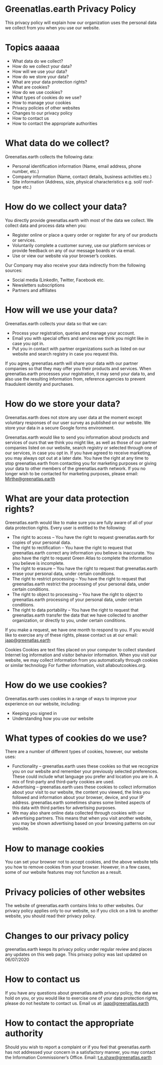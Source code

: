 # Greenatlas.earth Privacy Policy

This privacy policy will explain how our organization uses the personal data we collect from you when you use our website.

# Topics ааааа

* What data do we collect?
* How do we collect your data?
* How will we use your data?
* How do we store your data?
* What are your data protection rights?
* What are cookies?
* How do we use cookies?
* What types of cookies do we use?
* How to manage your cookies
* Privacy policies of other websites
* Changes to our privacy policy
* How to contact us
* How to contact the appropriate authorities

# What data do we collect?

Greenatlas.earth collects the following data:

* Personal identification information (Name, email address, phone number, etc.)
* Company information (Name, contact details, business activities etc.)
* Site information (Address, size, physical characteristics e.g. soil/ roof-type etc.)

# How do we collect your data?

You directly provide greenatlas.earth with most of the data we collect. We collect data and process data when you:

* Register online or place a query order or register for any of our products or services.
* Voluntarily complete a customer survey, use our platform services or provide feedback on any of our message boards or via email.
* Use or view our website via your browser’s cookies.

Our Company may also receive your data indirectly from the following sources:

* Social media (LinkedIn, Twitter, Facebook etc.
* Newsletters subscriptions
* Partners and affiliates

# How will we use your data?

Greenatlas.earth collects your data so that we can:

* Process your registration, queries and manage your account.
* Email you with special offers and services we think you might like in case you opt in. 
* Put you in contact with partner organizations such as listed on our website and search registry in case you request this.

If you agree, greenatlas.earth will share your data with our partner companies so that they may offer you their products and services.
When greenatlas.earth processes your registration, it may send your data to, and also use the resulting information from, reference agencies to prevent fraudulent identity and purchases.

# How do we store your data?

Greenatlas.earth does not store any user data at the moment except voluntary responses of our user survey as published on our website.
We store your data in a secure Google forms environment.

Greenatlas.earth would like to send you information about products and services of ours that we think you might like, as well as those of our partner companies listed on our website, search registry or selected through one of our services, in case you opt in. If you have agreed to receive marketing, you may always opt out at a later date.
You have the right at any time to stop greenatlas.earth from contacting you for marketing purposes or giving your data to other members of the greenatlas.earth network.
If you no longer wish to be contacted for marketing purposes, please email: Mirthe@greenatlas.earth

# What are your data protection rights?
Greenatlas.earth would like to make sure you are fully aware of all of your data protection rights. Every user is entitled to the following:
* The right to access – You have the right to request greenatlas.earth for copies of your personal data. 
* The right to rectification – You have the right to request that greenatlas.earth correct any information you believe is inaccurate. You also have the right to request Green Atlas to complete the information you believe is incomplete.
* The right to erasure – You have the right to request that greenatlas.earth erase your personal data, under certain conditions.
* The right to restrict processing – You have the right to request that greenatlas.earth restrict the processing of your personal data, under certain conditions.
* The right to object to processing – You have the right to object to greenatlas.earth processing of your personal data, under certain conditions.
* The right to data portability – You have the right to request that greenatlas.earth transfer the data that we have collected to another organization, or directly to you, under certain conditions.

If you make a request, we have one month to respond to you. If you would like to exercise any of these rights, please contact us at our email: jaap@greenatlas.earth

Cookies
Cookies are text files placed on your computer to collect standard Internet log information and visitor behavior information. When you visit our website, we may collect information from you automatically through cookies or similar technology
For further information, visit allaboutcookies.org.

# How do we use cookies?
Greenatlas.earth uses cookies in a range of ways to improve your experience on our website, including:
* Keeping you signed in
* Understanding how you use our website

# What types of cookies do we use?
There are a number of different types of cookies, however, our website uses:
* Functionality – greenatlas.earth uses these cookies so that we recognize you on our website and remember your previously selected preferences. These could include what language you prefer and location you are in. A mix of first-party and third-party cookies are used.
* Advertising – greenatlas.earth uses these cookies to collect information about your visit to our website, the content you viewed, the links you followed and information about your browser, device, and your IP address. greenatlas.earth sometimes shares some limited aspects of this data with third parties for advertising purposes. 
* We may also share online data collected through cookies with our advertising partners. This means that when you visit another website, you may be shown advertising based on your browsing patterns on our website.
 
# How to manage cookies
You can set your browser not to accept cookies, and the above website tells you how to remove cookies from your browser. However, in a few cases, some of our website features may not function as a result.

# Privacy policies of other websites
The website of greenatlas.earth contains links to other websites. Our privacy policy applies only to our website, so if you click on a link to another website, you should read their privacy policy.

# Changes to our privacy policy
greenatlas.earth keeps its privacy policy under regular review and places any updates on this web page. This privacy policy was last updated on 06/07/2020

# How to contact us
If you have any questions about greenatlas.earth privacy policy, the data we hold on you, or you would like to exercise one of your data protection rights, please do not hesitate to contact us.
Email us at: jaap@greenatlas.earth
  
# How to contact the appropriate authority
Should you wish to report a complaint or if you feel that greenatlas.earth has not addressed your concern in a satisfactory manner, you may contact the Information Commissioner’s Office.
Email: t.e.shaw@greenatlas.earth
